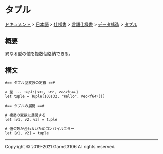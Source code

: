 # タプル

[ドキュメント](../../../../../index.md) > [日本語](../../../../index.md) > [仕様書](../../../index.md) > [言語仕様書](../../index.md) > [データ構造](../index.md) > [タプル](./index.md)

## 概要

異なる型の値を複数個格納できる。

## 構文

```
#== タプル型変数の定義 ==#

# 型 ... Tuple[s32, str, Vec<f64>]
let tuple = Tuple[100s32, "Hello", Vec<f64>()]

#== タプルの展開 ==#

# 複数の変数に展開する
let [v1, v2, v3] = tuple

# 値の数が合わないためコンパイルエラー
let [v1, v2] = tuple
```

---

Copyright © 2019-2021 Garnet3106 All rights reserved.
